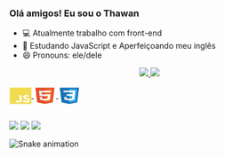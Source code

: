 ### Olá amigos! Eu sou o Thawan



- 💻 Atualmente trabalho com front-end
- 📜 Estudando JavaScript e Aperfeiçoando meu inglês
- 😄 Pronouns: ele/dele

<div align="center">
  <a href="https://github.com/DhavydThawan">
  <img height="180em" src="https://github-readme-stats.vercel.app/api?username=DhavydThawan&show_icons=true&theme=synthwave&include_all_commits=true&count_private=true"/>
  <img height="180em" src="https://github-readme-stats.vercel.app/api/top-langs/?username=DhavydThawan&layout=compact&langs_count=7&theme=dracula"/>
</div>

<div style="display: inline_block"><br>
  <img align="center" alt="Rafa-Js" height="30" width="40" src="https://raw.githubusercontent.com/devicons/devicon/master/icons/javascript/javascript-plain.svg">
  <img align="center" alt="Rafa-HTML" height="30" width="40" src="https://raw.githubusercontent.com/devicons/devicon/master/icons/html5/html5-original.svg">
  <img align="center" alt="Rafa-CSS" height="30" width="40" 
src="https://raw.githubusercontent.com/devicons/devicon/master/icons/css3/css3-original.svg">       
</div>
  
  ##
  
 <div>
  
  <a href="https://www.instagram.com/_negueba__/" target="_blank"><img src="https://img.shields.io/badge/-Instagram-%23E4405F?style=for-the-badge&logo=instagram&logoColor=white" target="_blank"></a>
  <a href = "mailto:dhavydthawan26@gmail.com"><img src="https://img.shields.io/badge/Gmail-D14836?style=for-the-badge&logo=gmail&logoColor=white"></a>
  <a href="https://www.linkedin.com/in/dhavyd-thawan-silva-dos-santos-189735226/" target="_blank"><img src="https://img.shields.io/badge/-LinkedIn-%230077B5?style=for-the-badge&logo=linkedin&logoColor=white" target="_blank"></a> 

  ![Snake animation](https://github.com/DhavydThawan/DhavydThawan/blob/output/github-contribution-grid-snake.svg)
 </div>

